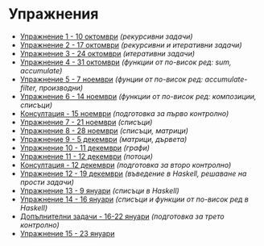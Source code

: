 Упражнения
==========

* [Упражнение 1 - 10 октомври](01/) _(рекурсивни задачи)_
* [Упражнение 2 - 17 октомври](02/) _(рекурсивни и итеративни задачи)_
* [Упражнение 3 - 24 октомври](03/) _(итеративни задачи)_
* [Упражнение 4 - 31 октомври](04/) _(функции от по-висок ред: sum, accumulate)_
* [Упражнение 5 - 7 ноември](05/) _(фунции от по-висок ред: accumulate-filter, производни)_
* [Упражнение 6 - 14 ноември](06/) _(функции от по-висок ред: композиции, списъци)_
* [Консултация - 15 ноември](extra-01/) _(подготовка за първо контролно)_
* [Упражнение 7 - 21 ноември](07/) _(списъци)_
* [Упражнение 8 - 28 ноември](08/) _(списъци, матрици)_
* [Упражнение 9 - 5 декември](09/) _(матрици, дървета)_
* [Упражнение 10 - 11 декември](10/) _(графи)_
* [Упражнение 11 - 12 декември](11/) _(потоци)_
* [Консултация - 12 декември](extra-02/) _(подготовка за второ контролно)_
* [Упражнение 12 - 19 декември](12/) _(въведение в Haskell, решаване на прости задачи)_
* [Упражнение 13 - 9 януари](13/) _(списъци в Haskell)_
* [Упражнение 14 - 16 януари](14/) _(списъци и функции от по-висок ред в Haskell)_
* [Допълнителни задачи - 16-22 януари](extra-02/) _(подготовка за трето контролно)_
* [Упражнение 15 - 23 януари](15/)
